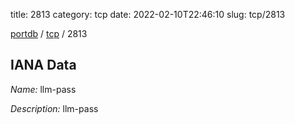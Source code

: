 title: 2813
category: tcp
date: 2022-02-10T22:46:10
slug: tcp/2813

[portdb](/) / [tcp](/category/tcp.html) / 2813


## IANA Data

_Name:_ llm-pass

_Description:_ llm-pass

